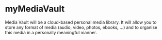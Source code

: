 # myMediaVault
Media Vault will be a cloud-based personal media library. It will allow you to store any format of media (audio, video, photos, ebooks, …) and to organise this media in a personally meaningful manner. 
